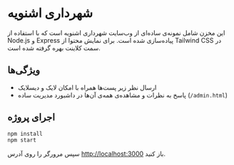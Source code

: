 # شهرداری اشنویه

این مخزن شامل نمونه‌ی ساده‌ای از وب‌سایت شهرداری اشنویه است که با استفاده از Node.js و Express پیاده‌سازی شده است. برای نمایش محتوا از Tailwind CSS در سمت کلاینت بهره گرفته شده است.

## ویژگی‌ها

- ارسال نظر زیر پست‌ها همراه با امکان لایک و دیسلایک
- پاسخ به نظرات و مشاهده‌ی همه‌ی آن‌ها در داشبورد مدیریت ساده (`/admin.html`)

## اجرای پروژه

```bash
npm install
npm start
```

سپس مرورگر را روی آدرس [http://localhost:3000](http://localhost:3000) باز کنید.
